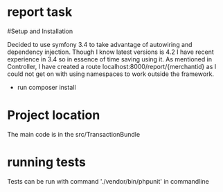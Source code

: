 report task
===============================

#Setup and Installation 

Decided to use symfony 3.4 to take advantage of autowiring and dependency injection.
Though I know latest versions is 4.2 I have recent experience in 3.4 so in essence of time saving using it.
As mentioned in Controller, I have created a route localhost:8000/report/{merchantid} 
as I could not get on with using namespaces to work outside the framework.

* run composer install

# Project location

The main code is in the src/TransactionBundle

# running tests 

Tests can be run with command './vendor/bin/phpunit' in commandline 



